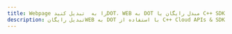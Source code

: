 ---title: Webpage را به  تبدیل کنیدDOT، WEB به DOT مبدل رایگان یا C++ SDKdescription: تبدیل رایگانWEB به DOT با استفاده از C++ Cloud APIs & SDK همچنین اسناد PDF را در Cloud ایجاد، ویرایش و رندر کنید.---